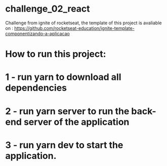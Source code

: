 # challenge_02_react
Challenge from ignite of rocketseat, the template of this project is avaliable on : https://github.com/rocketseat-education/ignite-template-componentizando-a-aplicacao

# How to run this project: 

# 1 - run yarn to download all dependencies 
# 2 - run yarn server to run the back-end server of the application
# 3 - run yarn dev to start the application.
